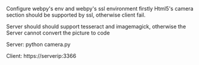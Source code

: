 Configure webpy's env and webpy's ssl environment firstly
Html5's camera section should be supported by ssl, otherwise client fail.

Server should should support tesseract and imagemagick, otherwise the Server cannot convert the picture to code

Server:
python camera.py

Client:
https://serverip:3366
